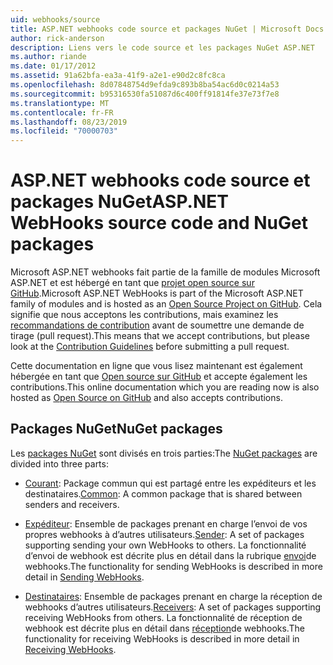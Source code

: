 ```yaml
---
uid: webhooks/source
title: ASP.NET webhooks code source et packages NuGet | Microsoft Docs
author: rick-anderson
description: Liens vers le code source et les packages NuGet ASP.NET
ms.author: riande
ms.date: 01/17/2012
ms.assetid: 91a62bfa-ea3a-41f9-a2e1-e90d2c8fc8ca
ms.openlocfilehash: 8d07848754d9efda9c893b8ba54ac6d0c0214a53
ms.sourcegitcommit: b95316530fa51087d6c400ff91814fe37e73f7e8
ms.translationtype: MT
ms.contentlocale: fr-FR
ms.lasthandoff: 08/23/2019
ms.locfileid: "70000703"
---
```

# <a name="aspnet-webhooks-source-code-and-nuget-packages"></a><span data-ttu-id="ad479-103">ASP.NET webhooks code source et packages NuGet</span><span class="sxs-lookup"><span data-stu-id="ad479-103">ASP.NET WebHooks source code and NuGet packages</span></span>

<span data-ttu-id="ad479-104">Microsoft ASP.NET webhooks fait partie de la famille de modules Microsoft ASP.NET et est hébergé en tant que [projet open source sur GitHub](https://github.com/aspnet/WebHooks).</span><span class="sxs-lookup"><span data-stu-id="ad479-104">Microsoft ASP.NET WebHooks is part of the Microsoft ASP.NET family of modules and is hosted as an [Open Source Project on GitHub](https://github.com/aspnet/WebHooks).</span></span> <span data-ttu-id="ad479-105">Cela signifie que nous acceptons les contributions, mais examinez les [recommandations de contribution](https://github.com/aspnet/Home/blob/master/CONTRIBUTING.md) avant de soumettre une demande de tirage (pull request).</span><span class="sxs-lookup"><span data-stu-id="ad479-105">This means that we accept contributions, but please look at the [Contribution Guidelines](https://github.com/aspnet/Home/blob/master/CONTRIBUTING.md) before submitting a pull request.</span></span>

<span data-ttu-id="ad479-106">Cette documentation en ligne que vous lisez maintenant est également hébergée en tant que [Open source sur GitHub](http://docs.asp.net/en/latest/contribute/style-guide.html#style-guide) et accepte également les contributions.</span><span class="sxs-lookup"><span data-stu-id="ad479-106">This online documentation which you are reading now is also hosted as [Open Source on GitHub](http://docs.asp.net/en/latest/contribute/style-guide.html#style-guide) and also accepts contributions.</span></span>

## <a name="nuget-packages"></a><span data-ttu-id="ad479-107">Packages NuGet</span><span class="sxs-lookup"><span data-stu-id="ad479-107">NuGet packages</span></span>

<span data-ttu-id="ad479-108">Les [packages NuGet](https://nuget.org/packages?q=Microsoft.AspNet.WebHooks) sont divisés en trois parties:</span><span class="sxs-lookup"><span data-stu-id="ad479-108">The [NuGet packages](https://nuget.org/packages?q=Microsoft.AspNet.WebHooks) are divided into three parts:</span></span>

* <span data-ttu-id="ad479-109">[Courant](https://www.nuget.org/packages?q=Microsoft.AspNet.WebHooks.Common): Package commun qui est partagé entre les expéditeurs et les destinataires.</span><span class="sxs-lookup"><span data-stu-id="ad479-109">[Common](https://www.nuget.org/packages?q=Microsoft.AspNet.WebHooks.Common): A common package that is shared between senders and receivers.</span></span>

* <span data-ttu-id="ad479-110">[Expéditeur](https://www.nuget.org/packages?q=Microsoft.AspNet.WebHooks.Custom): Ensemble de packages prenant en charge l’envoi de vos propres webhooks à d’autres utilisateurs.</span><span class="sxs-lookup"><span data-stu-id="ad479-110">[Sender](https://www.nuget.org/packages?q=Microsoft.AspNet.WebHooks.Custom): A set of packages supporting sending your own WebHooks to others.</span></span> <span data-ttu-id="ad479-111">La fonctionnalité d’envoi de webhook est décrite plus en détail dans la rubrique [envoi](sending/senders.md)de webhooks.</span><span class="sxs-lookup"><span data-stu-id="ad479-111">The functionality for sending WebHooks is described in more detail in [Sending WebHooks](sending/senders.md).</span></span>

* <span data-ttu-id="ad479-112">[Destinataires](https://www.nuget.org/packages?q=Microsoft.AspNet.WebHooks.Receivers): Ensemble de packages prenant en charge la réception de webhooks d’autres utilisateurs.</span><span class="sxs-lookup"><span data-stu-id="ad479-112">[Receivers](https://www.nuget.org/packages?q=Microsoft.AspNet.WebHooks.Receivers): A set of packages supporting receiving WebHooks from others.</span></span> <span data-ttu-id="ad479-113">La fonctionnalité de réception de webhook est décrite plus en détail dans [réception](receiving/index.md)de webhooks.</span><span class="sxs-lookup"><span data-stu-id="ad479-113">The functionality for receiving WebHooks is described in more detail in [Receiving WebHooks](receiving/index.md).</span></span>
